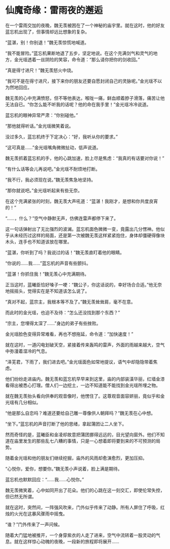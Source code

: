 # 仙魔奇缘：雷雨夜的邂逅

在一个雷雨交加的夜晚，魏无羡被困在了一个神秘的庙宇里。就在这时，他的好友蓝忘机出现了，但事情却远比想象的复杂。

“蓝湛，别！你别退！”魏无羡惊慌地喊道。

“我不能冒险。”蓝忘机果断地退了五步，坚定地说。在这个充满剑气和灵气的地方，金光瑶透着一丝阴险的笑容，命令道：“那么请你把你的剑收回。”

“真是得寸进尺！”魏无羡怒火中烧。

“我可不是在得寸进尺，接下来你的朋友还要自愿封闭自己的灵脉呢。”金光瑶不以为然地回应。

魏无羡的心中充满愤怒，但不等他表达，喉咙一痛，鲜血顺着脖子滑落，痛苦让他无法自已。“你怎么能不听我的话呢？他的命在我手里！”金光瑶冷冷说道。

蓝忘机的眼神异常严肃：“你别碰他。”

“那他就得听话。”金光瑶微笑着说。

没过多久，蓝忘机终于下定决心：“好，我听从你的要求。”

“这可真是……”金光瑶嘴角微微扯动，低声说道。

魏无羡抓着蓝忘机的手，他的心跳加速，脸上尽是焦虑：“我真的有话要对你说！”

“有什么话等会儿再说吧。”金光瑶不耐烦地打断。

“我不行，我必须现在说。”魏无羡焦急地坚持。

“那你就说吧。”金光瑶听起来有些无奈。

在这个充满紧张的时刻，魏无羡大声吼道：“蓝湛！我刚才，是想和你共度良宵的！”

“……，什么？”空气中静默无声，仿佛连雷声都停下来了。

这一句话弹射出了无比强烈的波澜。蓝忘机面色微微一变，竟露出几分愣神。他似乎从未经历过这样的局面，还是第一次被魏无羡这样紧紧抱住，身体却僵硬得像块木头，连手也不知道该放在哪里。

“蓝湛，你听到了吗？我说过的话！”魏无羡直盯着他的眼睛。

“你说的……我……”蓝忘机的声音有些颤抖。

“蓝湛！你抓住我！”魏无羡心中充满期待。

正当这时，蓝曦臣恰好嗓子一哽：“魏公子，你这话说的，幸好场合合适。”他无奈地摇摇头，觉得实在是不知道该怎么说了。

“真对不起，蓝宗主，我根本等不及了。”魏无羡耸耸肩，毫不在意。

而此时的金光瑶，也迫不及待：“怎么还没找到那个东西？”

“宗主，您埋得太深了……”身边的弟子有些挫败。

金光瑶脸色变得异常难看，再也不想拖延，命令道：“加快速度！”

就在这时，一道闪电划破天空，紧接着传来轰鸣的雷声，外面的雨越来越大，空气中弥漫着湿冷的气息。

“泽芜君，下雨了，我们进去吧。”金光瑶面色如常地提议，语气中却隐隐带着焦虑。

他们纷纷走进庙内。魏无羡和蓝忘机早早来到这里，庙的内部装潢华丽，红墙金漆看得出被悉心打理。僧人们一边挖土，一边不知道能不能找到金光瑶所埋之物。

就在魏无羡抬头看向供奉的观音像时，他愣住了。这尊观音面容妍丽，竟似乎和金光瑶有几分相似。

“他是那么自恋吗？难道还要给自己雕一尊像供人朝拜吗？”魏无羡在心中想。

“坐下。”蓝忘机的声音打断了他的思绪，拿起蒲团让二人坐下。

然而奇怪的是，蓝曦臣和金凌却故意把蒲团挪得远远的，目光望向窗外。他们不知道在庙里发生的那些乱七八糟的事情，只是一心想着即将要到来的不可预测的局势。

随着金光瑶和他的朋友们继续挖掘，庙外的风雨却愈演愈烈，更加压抑。

“心悦你，爱你，想要你。”魏无羡小声说着，脸上满是期待。

蓝忘机也默默回应：“……我……心悦你。”

魏无羡微笑着，心中如同开出了花朵。他们的心跳在这一刻交汇，即使伦常失控，但已然无所谓。

就在这时，突然间，一阵强风吹来，门外似乎传来了动静。所有人屏住了呼吸，红烛的火光在这暴风骤雨中摇曳。

“谁？”门外传来了一声问候。

随着大门猛地被推开，一个身穿紫衣的人走了进来，空气中流转着一股灵动的气息。就在这样惊心动魄的夜晚，一段新的旅程即将展开……
